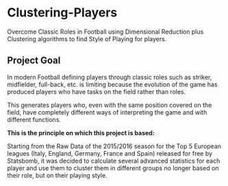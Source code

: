 # Clustering-Players
Overcome Classic Roles in Football using Dimensional Reduction plus Clustering algorithms to find Style of Playing for players.

## Project Goal
In modern Football defining players through classic roles such as striker, midfielder, full-back, etc. is limiting because the evolution of the game has produced players who have tasks on the field rather than roles.

This generates players who, even with the same position covered on the field, have completely different ways of interpreting the game and with different functions.

**This is the principle on which this project is based:**

Starting from the Raw Data of the 2015/2016 season for the Top 5 European leagues (Italy, England, Germany, France and Spain) released for free by Statsbomb, it was decided to calculate several advanced statistics for each player and use them to cluster them in different groups no longer based on their role, but on their playing style.



